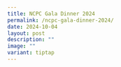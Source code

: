 ```yaml
---
title: NCPC Gala Dinner 2024
permalink: /ncpc-gala-dinner-2024/
date: 2024-10-04
layout: post
description: ""
image: ""
variant: tiptap
---
```

